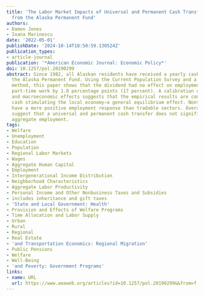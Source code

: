 ```yaml
---
title: 'The Labor Market Impacts of Universal and Permanent Cash Transfers: Evidence
  from the Alaska Permanent Fund'
authors:
- Damon Jones
- Ioana Marinescu
date: '2022-05-01'
publishDate: '2024-10-14T18:50:59.130524Z'
publication_types:
- article-journal
publication: '*American Economic Journal: Economic Policy*'
doi: 10.1257/pol.20190299
abstract: Since 1982, all Alaskan residents have received a yearly cash dividend from
  the Alaska Permanent Fund. Using the Current Population Survey and a synthetic control
  method, this paper shows that the dividend had no effect on employment and increased
  part-time work by 1.8 percentage points (17 percent). A calibration of microeconomic
  and macroeconomic effects suggests that the empirical results are consistent with
  cash stimulating the local economy—a general equilibrium effect. Nontradable sectors
  have a more positive employment response than tradable sectors. Overall, the results
  suggest that a universal and permanent cash transfer does not significantly decrease
  aggregate employment.
tags:
- Welfare
- Unemployment
- Education
- Population
- Regional Labor Markets
- Wages
- Aggregate Human Capital
- Employment
- Intergenerational Income Distribution
- Neighborhood Characteristics
- Aggregate Labor Productivity
- Personal Income and Other Nonbusiness Taxes and Subsidies
- includes inheritance and gift taxes
- 'State and Local Government: Health'
- Provision and Effects of Welfare Programs
- Time Allocation and Labor Supply
- Urban
- Rural
- Regional
- Real Estate
- 'and Transportation Economics: Regional Migration'
- Public Pensions
- Welfare
- Well-Being
- 'and Poverty: Government Programs'
links:
- name: URL
  url: https://www.aeaweb.org/articles?id=10.1257/pol.20190299&&from=f
---
```

